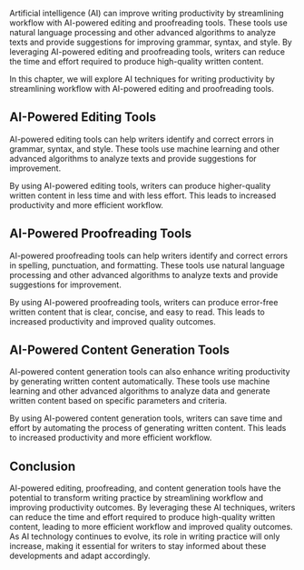 
Artificial intelligence (AI) can improve writing productivity by streamlining workflow with AI-powered editing and proofreading tools. These tools use natural language processing and other advanced algorithms to analyze texts and provide suggestions for improving grammar, syntax, and style. By leveraging AI-powered editing and proofreading tools, writers can reduce the time and effort required to produce high-quality written content.

In this chapter, we will explore AI techniques for writing productivity by streamlining workflow with AI-powered editing and proofreading tools.

AI-Powered Editing Tools
------------------------

AI-powered editing tools can help writers identify and correct errors in grammar, syntax, and style. These tools use machine learning and other advanced algorithms to analyze texts and provide suggestions for improvement.

By using AI-powered editing tools, writers can produce higher-quality written content in less time and with less effort. This leads to increased productivity and more efficient workflow.

AI-Powered Proofreading Tools
-----------------------------

AI-powered proofreading tools can help writers identify and correct errors in spelling, punctuation, and formatting. These tools use natural language processing and other advanced algorithms to analyze texts and provide suggestions for improvement.

By using AI-powered proofreading tools, writers can produce error-free written content that is clear, concise, and easy to read. This leads to increased productivity and improved quality outcomes.

AI-Powered Content Generation Tools
-----------------------------------

AI-powered content generation tools can also enhance writing productivity by generating written content automatically. These tools use machine learning and other advanced algorithms to analyze data and generate written content based on specific parameters and criteria.

By using AI-powered content generation tools, writers can save time and effort by automating the process of generating written content. This leads to increased productivity and more efficient workflow.

Conclusion
----------

AI-powered editing, proofreading, and content generation tools have the potential to transform writing practice by streamlining workflow and improving productivity outcomes. By leveraging these AI techniques, writers can reduce the time and effort required to produce high-quality written content, leading to more efficient workflow and improved quality outcomes. As AI technology continues to evolve, its role in writing practice will only increase, making it essential for writers to stay informed about these developments and adapt accordingly.
